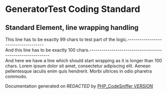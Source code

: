 # GeneratorTest Coding Standard

## Standard Element, line wrapping handling

This line has to be exactly 99 chars to test part of the logic.------------------------------------  
And this line has to be exactly 100 chars.----------------------------------------------------------  
And here we have a line which should start wrapping as it is longer than 100 chars. Lorem ipsum dolor sit amet, consectetur adipiscing elit. Aenean pellentesque iaculis enim quis hendrerit. Morbi ultrices in odio pharetra commodo.

Documentation generated on *REDACTED* by [PHP_CodeSniffer *VERSION*](https://github.com/PHPCSStandards/PHP_CodeSniffer)

